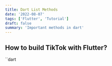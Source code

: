 ```yaml
---
title: Dart List Methods
date: '2022-08-07'
tags: ['Flutter', 'Tutorial']
draft: false
summary: 'Important methods in dart'
---
```


## How to build TikTok with Flutter?

``dart

```

```
